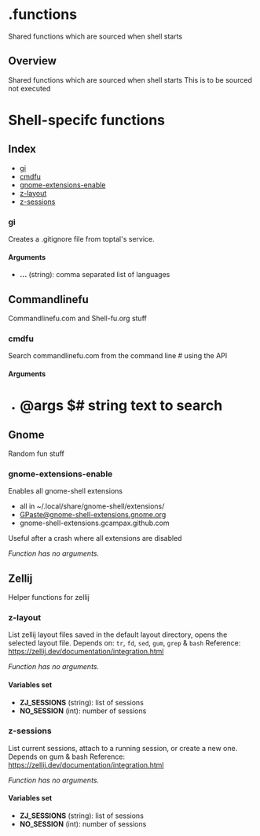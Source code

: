 # .functions

Shared functions which are sourced when shell starts

## Overview

Shared functions which are sourced when shell starts
This is to be sourced not executed
# Shell-specifc functions

## Index

* [gi](#gi)
* [cmdfu](#cmdfu)
* [gnome-extensions-enable](#gnome-extensions-enable)
* [z-layout](#z-layout)
* [z-sessions](#z-sessions)

### gi

Creates a .gitignore file from toptal's service.

#### Arguments

* **...** (string): comma separated list of languages

## Commandlinefu

Commandlinefu.com and Shell-fu.org stuff

### cmdfu

Search commandlinefu.com from the command line # using the API

#### Arguments

* # @args $# string text to search

## Gnome

Random fun stuff

### gnome-extensions-enable

Enables all gnome-shell extensions

* all in ~/.local/share/gnome-shell/extensions/
* GPaste@gnome-shell-extensions.gnome.org
* gnome-shell-extensions.gcampax.github.com

Useful after a crash where all extensions are disabled

_Function has no arguments._

## Zellij

Helper functions for zellij

### z-layout

List zellij layout files saved in the default layout directory, opens the selected layout file. Depends on: `tr`, `fd`, `sed`, `gum`, `grep` & `bash`
Reference: https://zellij.dev/documentation/integration.html

_Function has no arguments._

#### Variables set

* **ZJ_SESSIONS** (string): list of sessions
* **NO_SESSION** (int): number of sessions

### z-sessions

List current sessions, attach to a running session, or create a new one. Depends on gum & bash
Reference: https://zellij.dev/documentation/integration.html

_Function has no arguments._

#### Variables set

* **ZJ_SESSIONS** (string): list of sessions
* **NO_SESSION** (int): number of sessions

